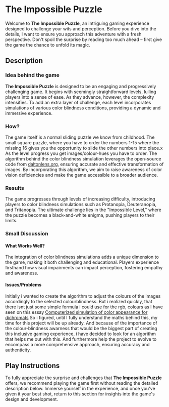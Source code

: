 # The Impossible Puzzle

Welcome to **The Impossible Puzzle**, an intriguing gaming experience designed to challenge your wits and perception. Before you dive into the details, I want to ensure you approach this adventure with a fresh perspective. Don't spoil the surprise by reading too much ahead – first give the game the chance to unfold its magic.

## Description

### Idea behind the game

**The Impossible Puzzle** is designed to be an engaging and progressively challenging game. It begins with seemingly straightforward levels, lulling players into a sense of ease. As they advance, however, the complexity intensifies. To add an extra layer of challenge, each level incorporates simulations of various color blindness conditions, providing a dynamic and immersive experience.

### How?
The game itself is a normal sliding puzzle we know from childhood. The small square puzzle, where you have to order the numbers 1-15 where the missing 16 gives you the opportunity to slide the other numbers into place.x
As the level progress you get images/colour-hues you have to order. 
The algorithm behind the color blindness simulation leverages the open-source code from [daltonlens.org](https://www.daltonlens.org/), ensuring accurate and effective transformation of images. By incorporating this algorithm, we aim to raise awareness of color vision deficiencies and make the game accessible to a broader audience.

### Results

The game progresses through levels of increasing difficulty, introducing players to color blindness simulations such as Protanopia, Deuteranopia, and Tritanopia. The ultimate challenge lies in the "Impossible Level," where the puzzle becomes a black-and-white enigma, pushing players to their limits.

### Small Discussion

#### What Works Well?

The integration of color blindness simulations adds a unique dimension to the game, making it both challenging and educational. Players experience firsthand how visual impairments can impact perception, fostering empathy and awareness.

#### Issues/Problems

Initially i wanted to create the algorithm to adjust the colours of the images accordingly to the selected colourblindness. But i realized quickly, that there isnt just some simple formula i could use for the rgb, colours as I have seen on this essay [Computerized simulation of color appearance for dichromats](http://vision.psychol.cam.ac.uk/jdmollon/papers/Dichromatsimulation.pdf) 
So i figured, until I fully understand the maths behind this, my time for this project will be up already. And because of the importance of the colour-blindness awarness that would be the biggest part of creating this inclusive gaming experience, i have decided to look for an algorithm that helps me out with this. And furthermore help the project to evolve to encompass a more comprehensive approach, ensuring accuracy and authenticity.

## Play Instructions

To fully appreciate the surprise and challenges that **The Impossible Puzzle** offers, we recommend playing the game first without reading the detailed description below. Immerse yourself in the experience, and once you've given it your best shot, return to this section for insights into the game's design and development.